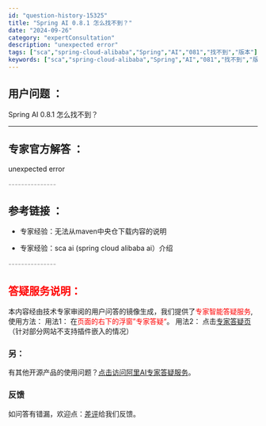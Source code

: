 ```yaml
---
id: "question-history-15325"
title: "Spring AI 0.8.1 怎么找不到？"
date: "2024-09-26"
category: "expertConsultation"
description: "unexpected error"
tags: ["sca","spring-cloud-alibaba","Spring","AI","081","找不到","版本"]
keywords: ["sca","spring-cloud-alibaba","Spring","AI","081","找不到","版本"]
---
```


## 用户问题 ： 
 Spring AI 0.8.1 怎么找不到？  

---------------
## 专家官方解答 ：

unexpected error


<font color="#949494">---------------</font> 


## 参考链接 ：

* 专家经验：无法从maven中央仓下载内容的说明 
 
 * 专家经验：sca ai (spring cloud alibaba ai）介绍 


 <font color="#949494">---------------</font> 
 


## <font color="#FF0000">答疑服务说明：</font> 

本内容经由技术专家审阅的用户问答的镜像生成，我们提供了<font color="#FF0000">专家智能答疑服务</font>,使用方法：
用法1： 在<font color="#FF0000">页面的右下的浮窗”专家答疑“</font>。
用法2： 点击[专家答疑页](https://answer.opensource.alibaba.com/docs/intro)（针对部分网站不支持插件嵌入的情况）
### 另：


有其他开源产品的使用问题？[点击访问阿里AI专家答疑服务](https://answer.opensource.alibaba.com/docs/intro)。
### 反馈
如问答有错漏，欢迎点：[差评](https://ai.nacos.io/user/feedbackByEnhancerGradePOJOID?enhancerGradePOJOId=15326)给我们反馈。
